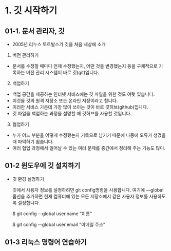 # 1. 깃 시작하기
## 01-1. 문서 관리자, 깃
- 2005년 리누스 토르발스가 깃을 처음 세상에 소개

1. 버전 관리하기
- 문서를 수정할 때마다 언제 수정했는지, 어떤 것을 변경했는지 등을 구체적으로 기록하는 버전 관리 시스템이 바로 깃(git)입니다.
2. 백업하기
- 백업 공간을 제공하는 인터넷 서비스에는 깃 파일을 위한 것도 여럿 있습니다. 
- 이것을 깃의 원격 저장소 또는 온라인 저장이라고 합니다.
- 이러한 서비스 가운데 가장 많이 쓰이는 것이 바로 깃허브(github)입니다.
- 깃 파일을 백업하는 과정을 설명할 때 깃허브를 사용할 것입니다.
3. 협업하기
- 누가 어느 부분을 어떻게 수정했는지 기록으로 남기기 때문에 나중에 오류가 생겼을 때 파악하기 쉽습니다.
- 여러 협업 과정에서 일어날 수 있는 여러 문제를 중간에서 정리해 주는 기능도 많다.

## 01-2 윈도우에 깃 설치하기
  - 깃 환경 설정하기

    깃에서 사용자 정보를 설정하려면 git config명령을 사용합니다. 여기에 —global 옵션을 추가하면 현재 컴퓨터에 있는 모든 저장소에서 같은 사용자 정보를 사용하도록 설정합니다.

    $ git config --global user.name “이름”

    $ git config --global user.email "이메일 주소”

## 01-3 리눅스 명령어 연습하기

